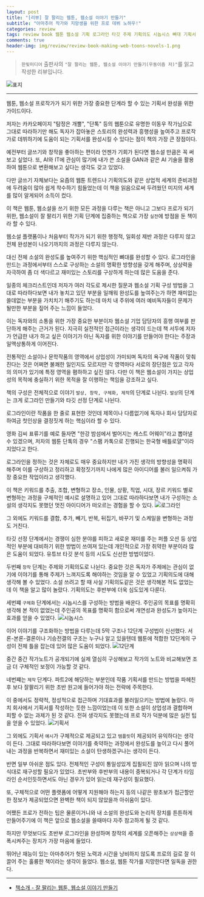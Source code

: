 ```yaml
---  
layout: post  
title: "[리뷰] 잘 팔리는 웹툰, 웹소설 이야기 만들기"  
subtitle: "아마추어 작가와 지망생을 위한 프로 데뷔 노하우!"  
categories: review  
tags: review book 웹툰 웹소설 기획 로그라인 타깃 주제 기획의도 시놉시스 뼈대 기획서 기대효과 템플릿      
comments: true  
header-img: img/review/review-book-making-web-toons-novels-1.png
---  
```

  
> `한빛미디어` 출판사의 `"잘 팔리는 웹툰, 웹소설 이야기 만들기(우동이즘 저)"`를 읽고 작성한 리뷰입니다.  

![표지](https://theorydb.github.io/assets/img/review/review-book-making-web-toons-novels-1.png)  

---

웹툰, 웹소설 프로작가가 되기 위한 가장 중요한 단계라 할 수 있는 기획서 완성을 위한 가이드이다.

저자는 카카오페이지 "탐정은 개뿔", "단톡" 등의 웹툰으로 유명한 이동우 작가님으로 그대로 따라하기만 해도 독자가 잡아놓은 스토리의 완성력과 흥행성을 높여주고 프로작가로 데뷔하기에 도움이 되는 기획서를 완성시킬 수 있다는 점이 책의 가장 큰 장점이다. 

예전부터 글쓰기와 창작을 좋아하는 편이라 언젠가 기회가 된다면 웹소설 만큼은 꼭 써보고 싶었다. 또, AI와 IT에 관심이 많기에 내가 쓴 소설을 GAN과 같은 AI 기술을 활용하여 웹툰으로 변환해보고 싶다는 생각도 갖고 있었다. 

다만 글쓰기 자체보다는 요즘의 웹툰 트렌드나 기획의도와 같은 상업적 세계의 준비과정에 두려움이 많아 쉽게 착수하기 힘들었는데 이 책을 읽음으로써 두려웠던 미지의 세계를 많이 알게되어 소득이 컸다.

이 책은 웹툰, 웹소설을 쓰기 위한 모든 과정을 다루는 책은 아니고 그보다 프로가 되기 위한, 웹소설이 잘 팔리기 위한 기획 단계에 집중하는 책으로 가장 `실전`에 방점을 둔 책이라 할 수 있다. 

웹소설 플랫폼이나 처음부터 작가가 되기 위한 행정적, 일회성 제반 과정은 다루지 않고 전체 완성본이 나오기까지의 과정은 다루지 않는다.

대신 전체 소설의 완성도를 높여주기 위한 핵심적인 뼈대를 완성할 수 있다. 로그라인을 만드는 과정에서부터 스스로 구상하는 소설의 명확한 방향성을 갖게 해주며, 상상력을 자극하여 좀 더 색다르고 재미있는 스토리를 구상하게 하는데 많은 도움을 준다. 

일종의 체크리스트인데 저자가 여러 각도로 제시한 질문과 웹소설 기획 구성 방법을 그대로 따라하다보면 내가 놓치고 있던 부분을 일깨워 완성도를 높여주는가 하면 재미없는 쓸데없는 부분을 가치치기 해주기도 하는데 마치 내 주위에 여러 예비독자들이 문제가 될만한 부분을 짚어 주는 느낌이 들었다.

이는 독자와의 소통을 위한 가장 중요한 부분이자 웹소설 기업 담당자의 흥행 여부를 판단하게 해주는 근거가 된다. 지극히 실전적인 접근이라는 생각이 드는데 책 서두에 저자가 언급한 내가 하고 싶은 이야기가 아닌 독자를 위한 이야기를 만들어야 한다는 주장과 일맥상통하게 이어진다.

전통적인 소설이나 문학작품의 영역에서 상업성이 가미되며 독자의 욕구에 작품이 맞춰진다는 것은 어쩌면 불쾌한 일인지도 모르지만 각 영역마다 서로의 장단점은 있고 각자의 의미가 있기에 특정 영역을 폄하하고 싶진 않다. 다만 이 책은 웹소설이 가지는 상업성의 목적에 충실하기 위한 목적을 잘 이행하는 책임을 강조하고 싶다.

책의 구성은 전체적으로 이야기 `발상, 창작, 구체화, 제작`의 단계로 나뉜다. `발상`의 단계는 크게 로그라인 만들기와 타깃 선정 단계로 나뉜다. 

로그라인이란 작품을 한 줄로 표현한 것인데 제목이나 다름없기에 독자나 회사 담당자로 하여금 첫인상을 결정짓게 하는 핵심이라 할 수 있다.

영화 김씨 표류기를 예로 들자면 "한강 밤섬에서 벌어지는 캐스트 어웨이"라고 뽑아낼 수 있겠으며, 저자의 웹툰 단톡의 경우 "스팸 카톡으로 진행되는 한국형 배틀로얄"이라 지었다고 한다. 

로그라인을 정하는 것은 자체로도 매우 중요하지만 내가 가진 생각의 방향성을 명확히 해주며 이를 구상하고 정리하고 확정짓기까지 나에게 많은 아이디어를 불러 일으켜줘 가장 중요한 작업이라고 생각했다.

이 책은 키워드를 추출, 조합, 변형하고 장소, 인물, 상황, 직업, 시대, 장르 키워드 별로 변형하는 과정을 구체적인 예시로 설명하고 있어 그대로 따라하다보면 내가 구성하는 소설의 생각지도 못했던 멋진 아이디어가 떠오르는 경험을 할 수 있다.
![로그라인](https://theorydb.github.io/assets/img/review/review-book-making-web-toons-novels-2.png)  

그 외에도 키워드를 결합, 추가, 빼기, 반복, 뒤집기, 바꾸기 및 스케일을 변형하는 과정도 거친다. 

타깃 선정 단계에서는 경쟁이 심한 분야를 피하고 새로운 재미를 주는 퍼플 오션 등 상업적인 부분에 대비하기 위한 방법이 쓰여져 있는데 개인적으로 가장 취약한 부분이라 많은 도움이 되었다. 유튜브 타깃 분석 등의 시도도 신선한 방법이었다. 

두번째 `창작` 단계는 주제와 기획의도로 나뉜다. 중요한 것은 독자가 주제에는 관심이 없기에 이야기를 통해 주제가 느껴지도록 해야하는 것임을 알 수 있었고 기획의도에 대해 생각해 볼 수 있었다. 소설 쓰려고 할 때 사실 기획의도같은 것은 생각해본 적도 없었는데 이 책을 알고 많이 놀랐다. 기획의도는 후반부에 더욱 심도있게 다룬다.

세번쨰 `구체화` 단계에서는 시놉시스를 구성하는 방법을 배운다. 주인공의 목표를 명확히 생각해 본 적이 없었는데 주인공의 목표를 명확히 함으로써 개연성과 완성도가 높아지는 효과를 얻을 수 있었다. 
![시놉시스](https://theorydb.github.io/assets/img/review/review-book-making-web-toons-novels-3.png)  

이어 이야기를 구조화하는 방법을 다루는데 5막 구조나 12단계 구성법이 신선했다. 서론-본론-결론이나 기승전결의 구조는 누구나 알고 있을텐데 웹툰에 적합한 12단계의 구성이 전체 틀을 잡는데 있어 많은 도움이 되었다. 
![12단계](https://theorydb.github.io/assets/img/review/review-book-making-web-toons-novels-4.png)  

중간 중간 작가노트가 공개되기에 실제 열심히 구상해보고 작가의 노트와 비교해보면 조금 더 구체적인 보정이 가능할 것 같다.

네번쨰는 `제작` 단계다. 파트2에 해당하는 부분인데 작품 기획서를 만드는 방법을 파헤친 후 보다 잘팔리기 위한 초반 원고에 들어가야 하는 전략에 주목한다. 

이 중에서도 정략적, 정성적으로 접근하며 기대효과를 불러일으키는 방법에 놀랐다. 마치 회사에서 기획서를 작성하는 듯한 느낌이었는데 이 또한 소설이 상업성과 결합하며 피할 수 없는 과제가 된 것 같다. 전혀 생각지도 못했는데 프로 작가 덕분에 많은 실전 팁을 얻을 수 있었다.
![기획서](https://theorydb.github.io/assets/img/review/review-book-making-web-toons-novels-5.png)  

그 외에도 기획서 `예시`가 구체적으로 제공되고 있고 `템플릿`이 제공되어 유익하다는 생각이 든다. 그대로 따라하다보면 이야기를 축약하는 과정에서 완성도를 높이고 다시 풀어내는 과정을 반복하면서 재미있는 소설이 탄생하겠구나는 생각이 든다. 

반면 일부 아쉬운 점도 있다. 전체적인 구성이 통일성있게 집필되진 않아 읽으며 나의 방식대로 재구성할 필요가 있었다. 초반부와 후반부의 내용이 중복되거나 각 단계가 타임라인 순서인듯하면서도 아닌 경우가 있어 읽는데 재구성이 필요했다. 

또, 구체적으로 어떤 플랫폼에 어떻게 지원해야 하는지 등의 나같은 왕초보가 접근할만한 정보가 제공되었으면 완벽한 책이 되지 않았을까 아쉬움이 있다.

어쨌든 프로가 전하는 팁은 물론이거니와 내 소설의 완성도와 논리적 장치를 튼튼하게 만들어주기에 이 책은 앞으로 웹소설을 쓸때마다 자주 참고하게 될 것 같다. 

하지만 무엇보다도 초반부 로그라인을 완성하며 창작의 세계를 오픈해주는 `상상력`을 증폭시켜주는 장치가 가장 마음에 들었다. 

뛰어난 재능이 있는 아마추어가 헛된 노력과 시간을 낭비하지 않도록 프로의 길로 잘 이끌어 주는 훌륭한 책이라는 생각이 들었다. 웹소설, 웹툰 작가를 지망한다면 일독을 권한다.

---

* [책소개 - 잘 팔리는 웹툰, 웹소설 이야기 만들기](http://www.yes24.com/Product/Goods/104830112)


